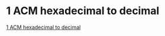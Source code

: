 # 1 ACM hexadecimal to decimal
[1 ACM hexadecimal to decimal](https://aiwithcloud.com/2022/09/19/1_acm_hexadecimal_to_decimal/)